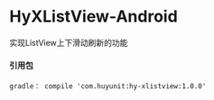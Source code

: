 # HyXListView-Android
实现ListView上下滑动刷新的功能

#### 引用包

    gradle： compile 'com.huyunit:hy-xlistview:1.0.0'
